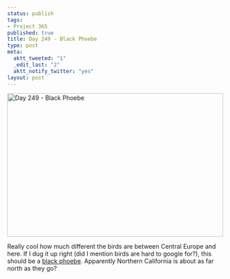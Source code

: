 ```yaml
--- 
status: publish
tags: 
- Project 365
published: true
title: Day 249 - Black Phoebe
type: post
meta: 
  aktt_tweeted: "1"
  _edit_last: "2"
  aktt_notify_twitter: "yes"
layout: post
---
```

<a href="http://www.flickr.com/photos/freeed/6122958286/" title="Day 249 - Black Phoebe by Fred​, on Flickr"><img src="http://farm7.static.flickr.com/6088/6122958286_dfc5f3a454.jpg" width="500" height="333" alt="Day 249 - Black Phoebe"/></a>

Really cool how much different the birds are between Central Europe and here. If I dug it up right (did I mention birds are hard to google for?), this should be a <a href="http://en.wikipedia.org/wiki/Black_Phoebe">black phoebe</a>. Apparently Northern California is about as far north as they go?
